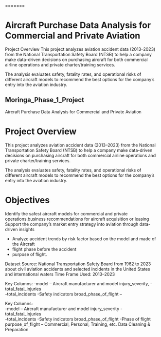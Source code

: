 =======
# Aircraft Purchase Data Analysis for Commercial and Private Aviation
Project Overview
This project analyzes aviation accident data (2013–2023) from the National Transportation Safety Board (NTSB) to help a company make data-driven decisions on purchasing aircraft for both commercial airline operations and private charter/training services.

The analysis evaluates safety, fatality rates, and operational risks of different aircraft models to recommend the best options for the company’s entry into the aviation industry.

## Moringa_Phase_1_Project

Aircraft Purchase Data Analysis for Commercial and Private Aviation
# Project Overview
This project analyzes aviation accident data (2013–2023) from the National Transportation Safety Board (NTSB) to help a company make data-driven decisions on purchasing aircraft for both commercial airline operations and private charter/training services.

The analysis evaluates safety, fatality rates, and operational risks of different aircraft models to recommend the best options for the company’s entry into the aviation industry.

# Objectives
Identify the safest aircraft models for commercial and private operations.business recommendations for aircraft acquisition or leasing Support the company’s market entry strategy into aviation through data-driven insights

 - Analyze accident trends by risk factor based on the model and made of the Aircraft
 - flight phase before the accident
 -  purpose of flight.
   
 Dataset Source: National Transportation Safety Board from 1962 to 2023 about civil aviation accidents and selected incidents in the United States and international waters Time Frame Used: 2013–2023 
 

Key Columns: 
-model – Aircraft manufacturer and model injury_severity,
-total_fatal_injuries  
-total_incidents
-Safety indicators broad_phase_of_flight – 



 Key Columns:  
-model – Aircraft manufacturer and model injury_severity
-total_fatal_injuries  
-total_incidents
-Safety indicators broad_phase_of_flight 
-Phase of flight  
purpose_of_flight – Commercial, Personal, Training, etc. Data Cleaning & Preparation
